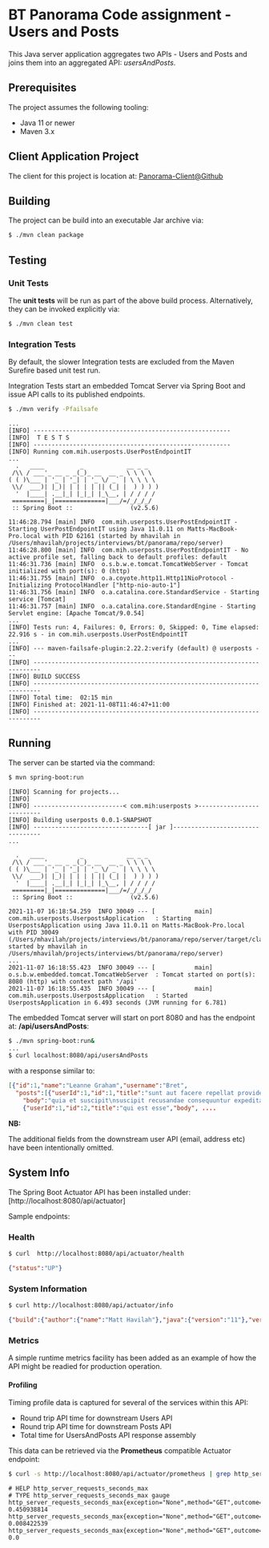 # BT Panorama Code assignment - Users and Posts

This Java server application aggregates two APIs - Users and Posts and joins them
into an aggregated API:  _usersAndPosts_.

## Prerequisites
The project assumes the following tooling:
- Java 11 or newer
- Maven 3.x

## Client Application Project

The client for this project is location at: [Panorama-Client@Github](https://github.com/mhavilah/panorama-client)

## Building
The project can be build into an executable Jar archive via: 
```Bash
$ ./mvn clean package
```


## Testing

### Unit Tests

The **unit tests** will be run as part of the above build process.
Alternatively, they can be invoked explicitly via:

```Bash
$ ./mvn clean test
```

### Integration Tests
By default, the slower Integration tests are excluded from the Maven Surefire based unit test run.

Integration Tests start an embedded Tomcat Server via Spring Boot and issue API calls to its published endpoints.

```Bash
$ ./mvn verify -Pfailsafe
```

```
...
[INFO] -------------------------------------------------------
[INFO]  T E S T S
[INFO] -------------------------------------------------------
[INFO] Running com.mih.userposts.UserPostEndpointIT
...
  .   ____          _            __ _ _
 /\\ / ___'_ __ _ _(_)_ __  __ _ \ \ \ \
( ( )\___ | '_ | '_| | '_ \/ _` | \ \ \ \
 \\/  ___)| |_)| | | | | || (_| |  ) ) ) )
  '  |____| .__|_| |_|_| |_\__, | / / / /
 =========|_|==============|___/=/_/_/_/
 :: Spring Boot ::                (v2.5.6)

11:46:28.794 [main] INFO  com.mih.userposts.UserPostEndpointIT - Starting UserPostEndpointIT using Java 11.0.11 on Matts-MacBook-Pro.local with PID 62161 (started by mhavilah in /Users/mhavilah/projects/interviews/bt/panorama/repo/server)
11:46:28.800 [main] INFO  com.mih.userposts.UserPostEndpointIT - No active profile set, falling back to default profiles: default
11:46:31.736 [main] INFO  o.s.b.w.e.tomcat.TomcatWebServer - Tomcat initialized with port(s): 0 (http)
11:46:31.755 [main] INFO  o.a.coyote.http11.Http11NioProtocol - Initializing ProtocolHandler ["http-nio-auto-1"]
11:46:31.756 [main] INFO  o.a.catalina.core.StandardService - Starting service [Tomcat]
11:46:31.757 [main] INFO  o.a.catalina.core.StandardEngine - Starting Servlet engine: [Apache Tomcat/9.0.54]
...
[INFO] Tests run: 4, Failures: 0, Errors: 0, Skipped: 0, Time elapsed: 22.916 s - in com.mih.userposts.UserPostEndpointIT
...
[INFO] --- maven-failsafe-plugin:2.22.2:verify (default) @ userposts ---
[INFO] ------------------------------------------------------------------------
[INFO] BUILD SUCCESS
[INFO] ------------------------------------------------------------------------
[INFO] Total time:  02:15 min
[INFO] Finished at: 2021-11-08T11:46:47+11:00
[INFO] ------------------------------------------------------------------------
```



## Running
The server can be started via the command:
```Bash
$ mvn spring-boot:run
```
```
[INFO] Scanning for projects...
[INFO] 
[INFO] -------------------------< com.mih:userposts >--------------------------
[INFO] Building userposts 0.0.1-SNAPSHOT
[INFO] --------------------------------[ jar ]---------------------------------
...

  .   ____          _            __ _ _
 /\\ / ___'_ __ _ _(_)_ __  __ _ \ \ \ \
( ( )\___ | '_ | '_| | '_ \/ _` | \ \ \ \
 \\/  ___)| |_)| | | | | || (_| |  ) ) ) )
  '  |____| .__|_| |_|_| |_\__, | / / / /
 =========|_|==============|___/=/_/_/_/
 :: Spring Boot ::                (v2.5.6)

2021-11-07 16:18:54.259  INFO 30049 --- [           main] com.mih.userposts.UserpostsApplication   : Starting UserpostsApplication using Java 11.0.11 on Matts-MacBook-Pro.local with PID 30049 (/Users/mhavilah/projects/interviews/bt/panorama/repo/server/target/classes started by mhavilah in /Users/mhavilah/projects/interviews/bt/panorama/repo/server)
...
2021-11-07 16:18:55.423  INFO 30049 --- [           main] o.s.b.w.embedded.tomcat.TomcatWebServer  : Tomcat started on port(s): 8080 (http) with context path '/api'
2021-11-07 16:18:55.435  INFO 30049 --- [           main] com.mih.userposts.UserpostsApplication   : Started UserpostsApplication in 6.493 seconds (JVM running for 6.781)
```
The embedded Tomcat server will start on port 8080 and has the endpoint at:
**/api/usersAndPosts**:

```Bash
$ ./mvn spring-boot:run&
...
$ curl localhost:8080/api/usersAndPosts 
```
with a response similar to:
```json
[{"id":1,"name":"Leanne Graham","username":"Bret",
  "posts":[{"userId":1,"id":1,"title":"sunt aut facere repellat provident occaecati excepturi optio reprehenderit",
    "body":"quia et suscipit\nsuscipit recusandae consequuntur expedita et cum\nreprehenderit molestiae ut ut quas totam\nnostrum rerum est autem sunt rem eveniet architecto"},
    {"userId":1,"id":2,"title":"qui est esse","body", ....
```
**NB:**

The additional fields from the downstream user API (email, address etc) have been intentionally omitted.


## System Info
The Spring Boot Actuator API has been installed under: [http://localhost:8080/api/actuator]

Sample endpoints:
### Health
```Bash
$ curl  http://localhost:8080/api/actuator/health
```
```json
{"status":"UP"}
```
### System Information
```Bash
$ curl http://localhost:8080/api/actuator/info
```
```json
{"build":{"author":{"name":"Matt Havilah"},"java":{"version":"11"},"version":"0.0.1-SNAPSHOT","artifact":"userposts","name":"userposts","time":"2021-11-07T05:35:43.539Z","group":"com.mih"}}
```

### Metrics
A simple runtime metrics facility has been added as an example of how the API might be readied for production operation.

#### Profiling
Timing profile data is captured for several of the services within this API:
- Round trip API time for downstream Users API
- Round trip API time for downstream Posts API
- Total time for UsersAndPosts API response assembly

This data can be retrieved via the **Prometheus** compatible Actuator endpoint:
```Bash
$ curl -s http://localhost:8080/api/actuator/prometheus | grep http_server_requests_seconds_max
```
```
# HELP http_server_requests_seconds_max  
# TYPE http_server_requests_seconds_max gauge
http_server_requests_seconds_max{exception="None",method="GET",outcome="SUCCESS",status="200",uri="/usersAndPosts",} 0.450938814
http_server_requests_seconds_max{exception="None",method="GET",outcome="SUCCESS",status="200",uri="/actuator/prometheus",} 0.008422539
http_server_requests_seconds_max{exception="None",method="GET",outcome="SUCCESS",status="200",uri="/actuator",} 0.0
```



